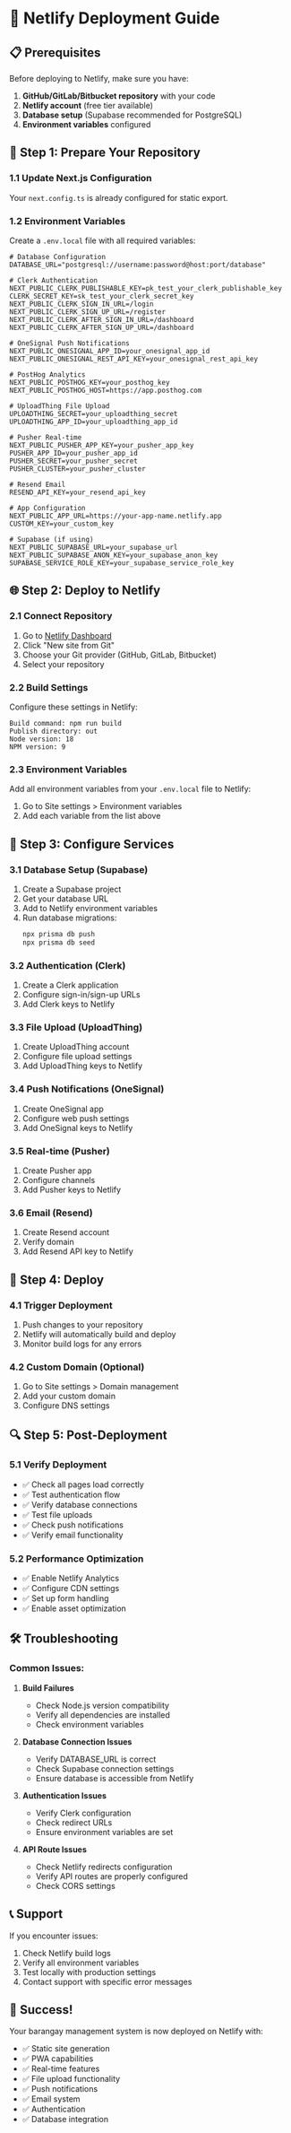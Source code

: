 # 🚀 Netlify Deployment Guide

## 📋 **Prerequisites**

Before deploying to Netlify, make sure you have:

1. **GitHub/GitLab/Bitbucket repository** with your code
2. **Netlify account** (free tier available)
3. **Database setup** (Supabase recommended for PostgreSQL)
4. **Environment variables** configured

## 🔧 **Step 1: Prepare Your Repository**

### 1.1 **Update Next.js Configuration**
Your `next.config.ts` is already configured for static export.

### 1.2 **Environment Variables**
Create a `.env.local` file with all required variables:

```env
# Database Configuration
DATABASE_URL="postgresql://username:password@host:port/database"

# Clerk Authentication
NEXT_PUBLIC_CLERK_PUBLISHABLE_KEY=pk_test_your_clerk_publishable_key
CLERK_SECRET_KEY=sk_test_your_clerk_secret_key
NEXT_PUBLIC_CLERK_SIGN_IN_URL=/login
NEXT_PUBLIC_CLERK_SIGN_UP_URL=/register
NEXT_PUBLIC_CLERK_AFTER_SIGN_IN_URL=/dashboard
NEXT_PUBLIC_CLERK_AFTER_SIGN_UP_URL=/dashboard

# OneSignal Push Notifications
NEXT_PUBLIC_ONESIGNAL_APP_ID=your_onesignal_app_id
NEXT_PUBLIC_ONESIGNAL_REST_API_KEY=your_onesignal_rest_api_key

# PostHog Analytics
NEXT_PUBLIC_POSTHOG_KEY=your_posthog_key
NEXT_PUBLIC_POSTHOG_HOST=https://app.posthog.com

# UploadThing File Upload
UPLOADTHING_SECRET=your_uploadthing_secret
UPLOADTHING_APP_ID=your_uploadthing_app_id

# Pusher Real-time
NEXT_PUBLIC_PUSHER_APP_KEY=your_pusher_app_key
PUSHER_APP_ID=your_pusher_app_id
PUSHER_SECRET=your_pusher_secret
PUSHER_CLUSTER=your_pusher_cluster

# Resend Email
RESEND_API_KEY=your_resend_api_key

# App Configuration
NEXT_PUBLIC_APP_URL=https://your-app-name.netlify.app
CUSTOM_KEY=your_custom_key

# Supabase (if using)
NEXT_PUBLIC_SUPABASE_URL=your_supabase_url
NEXT_PUBLIC_SUPABASE_ANON_KEY=your_supabase_anon_key
SUPABASE_SERVICE_ROLE_KEY=your_supabase_service_role_key
```

## 🌐 **Step 2: Deploy to Netlify**

### 2.1 **Connect Repository**
1. Go to [Netlify Dashboard](https://app.netlify.com/)
2. Click "New site from Git"
3. Choose your Git provider (GitHub, GitLab, Bitbucket)
4. Select your repository

### 2.2 **Build Settings**
Configure these settings in Netlify:

```
Build command: npm run build
Publish directory: out
Node version: 18
NPM version: 9
```

### 2.3 **Environment Variables**
Add all environment variables from your `.env.local` file to Netlify:
1. Go to Site settings > Environment variables
2. Add each variable from the list above

## 🔗 **Step 3: Configure Services**

### 3.1 **Database Setup (Supabase)**
1. Create a Supabase project
2. Get your database URL
3. Add to Netlify environment variables
4. Run database migrations:
   ```bash
   npx prisma db push
   npx prisma db seed
   ```

### 3.2 **Authentication (Clerk)**
1. Create a Clerk application
2. Configure sign-in/sign-up URLs
3. Add Clerk keys to Netlify

### 3.3 **File Upload (UploadThing)**
1. Create UploadThing account
2. Configure file upload settings
3. Add UploadThing keys to Netlify

### 3.4 **Push Notifications (OneSignal)**
1. Create OneSignal app
2. Configure web push settings
3. Add OneSignal keys to Netlify

### 3.5 **Real-time (Pusher)**
1. Create Pusher app
2. Configure channels
3. Add Pusher keys to Netlify

### 3.6 **Email (Resend)**
1. Create Resend account
2. Verify domain
3. Add Resend API key to Netlify

## 🚀 **Step 4: Deploy**

### 4.1 **Trigger Deployment**
1. Push changes to your repository
2. Netlify will automatically build and deploy
3. Monitor build logs for any errors

### 4.2 **Custom Domain (Optional)**
1. Go to Site settings > Domain management
2. Add your custom domain
3. Configure DNS settings

## 🔍 **Step 5: Post-Deployment**

### 5.1 **Verify Deployment**
- ✅ Check all pages load correctly
- ✅ Test authentication flow
- ✅ Verify database connections
- ✅ Test file uploads
- ✅ Check push notifications
- ✅ Verify email functionality

### 5.2 **Performance Optimization**
- ✅ Enable Netlify Analytics
- ✅ Configure CDN settings
- ✅ Set up form handling
- ✅ Enable asset optimization

## 🛠 **Troubleshooting**

### Common Issues:

1. **Build Failures**
   - Check Node.js version compatibility
   - Verify all dependencies are installed
   - Check environment variables

2. **Database Connection Issues**
   - Verify DATABASE_URL is correct
   - Check Supabase connection settings
   - Ensure database is accessible from Netlify

3. **Authentication Issues**
   - Verify Clerk configuration
   - Check redirect URLs
   - Ensure environment variables are set

4. **API Route Issues**
   - Check Netlify redirects configuration
   - Verify API routes are properly configured
   - Check CORS settings

## 📞 **Support**

If you encounter issues:
1. Check Netlify build logs
2. Verify all environment variables
3. Test locally with production settings
4. Contact support with specific error messages

## 🎉 **Success!**

Your barangay management system is now deployed on Netlify with:
- ✅ Static site generation
- ✅ PWA capabilities
- ✅ Real-time features
- ✅ File upload functionality
- ✅ Push notifications
- ✅ Email system
- ✅ Authentication
- ✅ Database integration
